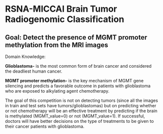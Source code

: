 # RSNA-MICCAI Brain Tumor Radiogenomic Classification

## Goal: Detect the presence of MGMT promoter methylation from the MRI images  

Domain Knowledge:  
  
**Glioblastoma-** is the most common form of brain cancer and considered the deadliest human cancer.
  
**MGMT promoter methylation-** is the key mechanism of MGMT gene silencing and predicts a favorable outcome in patients with glioblastoma who are exposed to alkylating agent chemotherapy.
  
The goal of this competition is not on detecting tumors (since all the images in train and test sets have tumors/glioblastomas) but on predicting whether or not chemotherapy will be an effective treatment by predicting if the brain is methylated (MGMT_value=0) or not (MGMT_value=1). If successful, doctors will have better  decisions on the type of treatments to be given to their cancer patients with glioblastoma.
